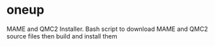# oneup
MAME and QMC2 Installer. Bash script to download MAME and QMC2 source files then build and install them
